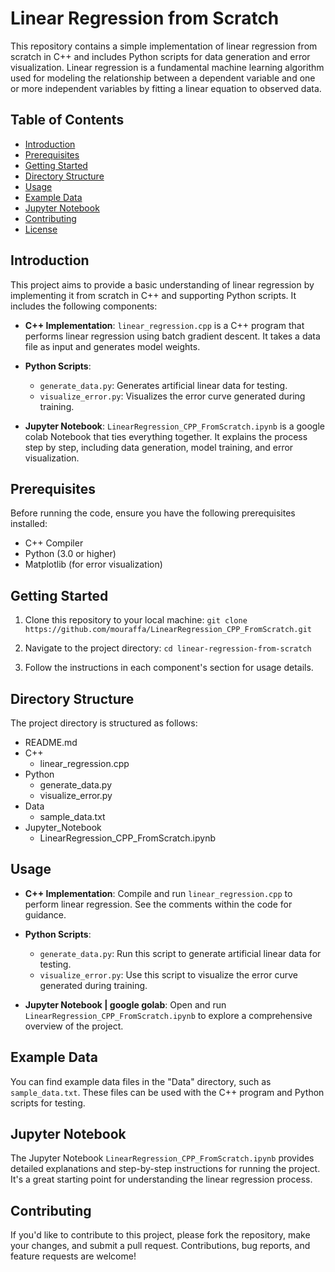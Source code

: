 # Linear Regression from Scratch

This repository contains a simple implementation of linear regression from scratch in C++ and includes Python scripts for data generation and error visualization. Linear regression is a fundamental machine learning algorithm used for modeling the relationship between a dependent variable and one or more independent variables by fitting a linear equation to observed data.

## Table of Contents

- [Introduction](#introduction)
- [Prerequisites](#prerequisites)
- [Getting Started](#getting-started)
- [Directory Structure](#directory-structure)
- [Usage](#usage)
- [Example Data](#example-data)
- [Jupyter Notebook](#jupyter-notebook)
- [Contributing](#contributing)
- [License](#license)

## Introduction

This project aims to provide a basic understanding of linear regression by implementing it from scratch in C++ and supporting Python scripts. It includes the following components:

- **C++ Implementation**: `linear_regression.cpp` is a C++ program that performs linear regression using batch gradient descent. It takes a data file as input and generates model weights.

- **Python Scripts**:
  - `generate_data.py`: Generates artificial linear data for testing.
  - `visualize_error.py`: Visualizes the error curve generated during training.

- **Jupyter Notebook**: `LinearRegression_CPP_FromScratch.ipynb` is a google colab Notebook that ties everything together. It explains the process step by step, including data generation, model training, and error visualization.

## Prerequisites

Before running the code, ensure you have the following prerequisites installed:

- C++ Compiler
- Python (3.0 or higher)
- Matplotlib (for error visualization)

## Getting Started

1. Clone this repository to your local machine:
  `git clone https://github.com/mouraffa/LinearRegression_CPP_FromScratch.git`

2. Navigate to the project directory:
  `cd linear-regression-from-scratch`

3. Follow the instructions in each component's section for usage details.

## Directory Structure

The project directory is structured as follows:

- README.md
- C++
  - linear_regression.cpp
- Python
  - generate_data.py
  - visualize_error.py
- Data
  - sample_data.txt
- Jupyter_Notebook
  - LinearRegression_CPP_FromScratch.ipynb



## Usage

- **C++ Implementation**: Compile and run `linear_regression.cpp` to perform linear regression. See the comments within the code for guidance.

- **Python Scripts**:
  - `generate_data.py`: Run this script to generate artificial linear data for testing.
  - `visualize_error.py`: Use this script to visualize the error curve generated during training.

- **Jupyter Notebook | google golab**: Open and run `LinearRegression_CPP_FromScratch.ipynb` to explore a comprehensive overview of the project.

## Example Data

You can find example data files in the "Data" directory, such as `sample_data.txt`. These files can be used with the C++ program and Python scripts for testing.

## Jupyter Notebook

The Jupyter Notebook `LinearRegression_CPP_FromScratch.ipynb` provides detailed explanations and step-by-step instructions for running the project. It's a great starting point for understanding the linear regression process.

## Contributing

If you'd like to contribute to this project, please fork the repository, make your changes, and submit a pull request. Contributions, bug reports, and feature requests are welcome!


